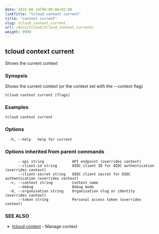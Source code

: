 ```yaml
---
date: 2025-08-14T00:09:06+02:00
linkTitle: "tcloud context current"
title: "context current"
slug: tcloud_context_current
url: /docs/tcloud/tcloud_context_current/
weight: 9990
---
```

## tcloud context current

Shows the current context

### Synopsis

Shows the current context (or the context set with the --context flag)

```
tcloud context current [flags]
```

### Examples

```
tcloud context current
```

### Options

```
  -h, --help   help for current
```

### Options inherited from parent commands

```
      --api string             API endpoint (overrides context)
      --client-id string       OIDC client ID for OIDC authentication (overrides context)
      --client-secret string   OIDC client secret for OIDC authentication (overrides context)
  -c, --context string         Context name
      --debug                  Debug mode
  -O, --organisation string    Organisation slug or identity (overrides context)
      --token string           Personal access token (overrides context)
```

### SEE ALSO

* [tcloud context](/docs/tcloud/tcloud_context/)	 - Manage context

